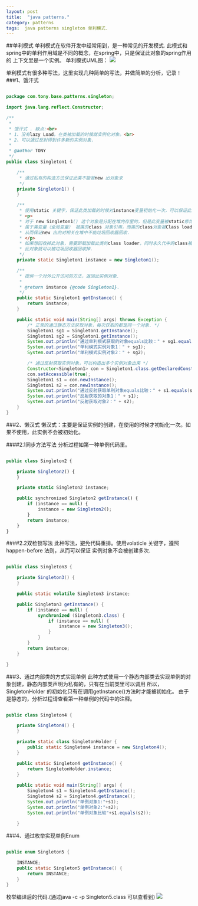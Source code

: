 ```yaml
---
layout: post
title:  "java patterns."
category: patterns
tags:  java patterns singleton 单利模式.
---
```


##单利模式
单利模式在软件开发中经常用到，是一种常见的开发模式.
此模式和spring中的单利作用域是不同的概念，在spring中，只是保证此对象的spring作用的
上下文里是一个实例。
单利模式UML图：
![](https://ywendy.github.io/img/java-patterns-singleton.png)

单利模式有很多种写法，这里实现几种简单的写法，并做简单的分析，记录！	
###1、饿汗式
```java

package com.tony.base.patterns.singleton;

import java.lang.reflect.Constructor;

/**
 * 
 * 饿汗式 . 缺点:<br>
 * 1、没有lazy Load，在类被加载的时候就实例化对象。<br>
 * 2、可以通过反射得到许多新的实例对象.
 * 
 * @author TONY
 */
public class Singleton1 {

	/**
	 * 通过私有的构造方法保证此类不能被new 出对象来
	 */
	private Singleton1() {
	}

	/**
	 * 使用static 关键字，保证此类加载的时候对instance变量初始化一次，可以保证此变量只有一个.
	 * <p>
	 * 对于 new Singleton1() 这个对象是分配在堆内存里的，但是此变量被static修饰，<br>
	 * 属于类变量（全局变量） 被类的class 对象引用，而类的class对象被Class loader引用，<br>
	 * 从而保证new 出的对相关在堆中不能垃圾回收器回收.
	 * </p>
	 * 如果想回收掉此对象，需要卸载加载此类的class loader，同时永久代中的class被回收掉 ，<br>
	 * 此对象就可以被垃圾回收器回收掉.
	 */
	private static Singleton1 instance = new Singleton1();

	/**
	 * 提供一个对外公开访问的方法，返回此实例对象.
	 * 
	 * @return instance {@code Singleton1}.
	 */
	public static Singleton1 getInstance() {
		return instance;
	}

	public static void main(String[] args) throws Exception {
		/* 正常的通过静态方法获取对象，每次获取的都是同一个对象. */
		Singleton1 sg1 = Singleton1.getInstance();
		Singleton1 sg2 = Singleton1.getInstance();
		System.out.println("通过单利模式获取的对象equals比较：" + sg1.equals(sg2));
		System.out.println("单利模式实例对象1：" + sg1);
		System.out.println("单利模式实例对象2：" + sg2);

		/* 通过反射获取实例对象，可以构造出多个实例对象出来 */
		Constructor<Singleton1> con = Singleton1.class.getDeclaredConstructor();
		con.setAccessible(true);
		Singleton1 s1 = con.newInstance();
		Singleton1 s2 = con.newInstance();
		System.out.println("通过反射获取单利对象equals比较：" + s1.equals(s2));
		System.out.println("反射获取的对象1：" + s1);
		System.out.println("反射获取对象2：" + s2);
	}
}

```
###2、懒汉式
懒汉式：主要是保证实例的创建，在使用的时候才初始化一次。如果不使用，此实例不会被初始化。

####2.1同步方法写法
分析过程如第一种单例代码里。

```javascript

public class Singleton2 {

	private Singleton2() {
	}

	private static Singleton2 instance;

	public synchronized Singleton2 getInstance() {
		if (instance == null) {
			instance = new Singleton2();
		}
		return instance;
	}
}

```
####2.2双检锁写法
此种写法，避免代码重排。使用volaticle 关键字，遵照happen-before 法则，从而可以保证
实例对象不会被创建多次.

```java

public class Singleton3 {

	private Singleton3() {
	}

	public static volatile Singleton3 instance;

	public Singleton3 getInstance() {
		if (instance == null) {
			synchronized (Singleton3.class) {
				if (instance == null) {
					instance = new Singleton3();
				}
			}
		}
		return instance;
	}

}

```

###3、通过内部类的方式实现单例
此种方式使用一个静态内部类去实现单例的对象创建，静态内部类声明为私有的，只有在当前类里可以调用
所以，SingletonHolder 的初始化只有在调用getInstance()方法时才能被初始化。
由于是静态的，分析过程请查看第一种单例的代码中的注释。

```java

public class Singleton4 {

	private Singleton4() {
	}

	private static class SingletonHolder {
		public static Singleton4 instance = new Singleton4();
	}

	public static Singleton4 getInstance() {
		return SingletonHolder.instance;
	}
	
	public static void main(String[] args) {
		Singleton4 s1 = Singleton4.getInstance();
		Singleton4 s2 = Singleton4.getInstance();
		System.out.println("单例对象1:"+s1);
		System.out.println("单例对象2:"+s2);
		System.out.println("单例对象比较"+s1.equals(s2));
		
	}

```
###4、通过枚举实现单例Enum

```java

public enum Singleton5 {

	INSTANCE;
	public static Singleton5 getInstance() {
		return INSTANCE;
	}
}

```
枚举编译后的代码.(通过java -c -p Singleton5.class 可以查看到)
![](https://ywendy.github.io/img/java-singleton-enum.png)









